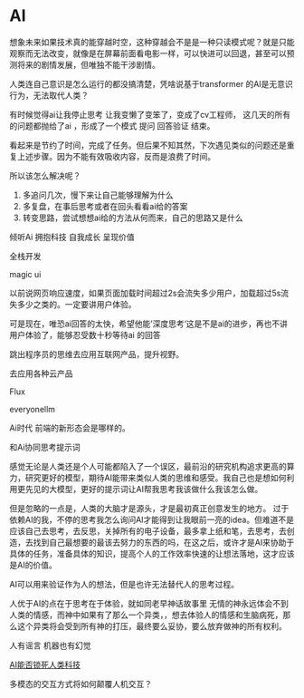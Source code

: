 # AI

想象未来如果技术真的能穿越时空，这种穿越会不是是一种只读模式呢？就是只能观察而无法改变，就像是在屏幕前面看电影一样，可以快进可以回退，甚至可以预测将来的剧情发展，但唯独不能干涉剧情。

人类连自己意识是怎么运行的都没搞清楚，凭啥说基于transformer 的AI是无意识行为，无法取代人类？

  有时候觉得ai让我停止思考 让我变懒了变笨了，变成了cv工程师， 这几天的所有的问题都抛给了ai ，形成了一个模式 提问 回答验证 结束。 

看起来是节约了时间，完成了任务。但后果不知其然，下次遇见类似的问题还是重复上述步骤。因为不能有效吸收内容，反而是浪费了时间。

所以该怎么解决呢？

1. 多追问几次，慢下来让自己能够理解为什么
2. 多复盘，在事后思考或者在回头看看ai给的答案
3. 转变思路，尝试想想ai给的方法从何而来，自己的思路又是什么

倾听Ai 拥抱科技 自我成长 呈现价值

全栈开发

magic ui

以前说网页响应速度，如果页面加载时间超过2s会流失多少用户，加载超过5s流失多少之类的。一定要讲用户体验。

可是现在，唯恐ai回答的太快，希望他能’深度思考‘这是不是ai的进步，再也不讲用户体验了，能够忍受数十秒等待ai 的回答

跳出程序员的思维去应用互联网产品，提升视野。

去应用各种云产品

Flux

everyonellm 

Ai时代 前端的新形态会是哪样的。

和Ai协同思考提示词

感觉无论是人类还是个人可能都陷入了一个误区，最前沿的研究机构追求更高的算力，研究更好的模型，期待AI能带来类似人类的思维和感受。我自己也是想如何利用更先见的大模型，更好的提示词让AI帮我思考我该做什么我该怎么做。

但是忽略的一点是，人类的大脑才是源头，才是最初真正创意发生的地方。 过于依赖AI的我，不停的思考我怎么询问AI才能得到让我眼前一亮的idea。但难道不是应该自己去思考，去反思，关掉所有的电子设备，最多拿上纸和笔，去思考，去创造，去找到自己最想要的最该去努力的东西的吗，在这之后，或许才是AI来协助于具体的任务，准备具体的知识，提高个人的工作效率快速的让想法落地，这才应该是AI的价值。

AI可以用来验证作为人的想法，但是也许无法替代人的思考过程。

人优于AI的点在于思考在于体验，就如同老早神话故事里 无情的神永远体会不到人类的情感，而神中如果有了那么一个异类，，想去体验人的情感和生脑病死，那么这个异类将会受到所有神的打压，最终要么妥协，要么放弃做神的所有权利。

人有谣言 机器也有幻觉

[AI能否锁死人类科技](AI/AI%E8%83%BD%E5%90%A6%E9%94%81%E6%AD%BB%E4%BA%BA%E7%B1%BB%E7%A7%91%E6%8A%80.md)

多模态的交互方式将如何颠覆人机交互？